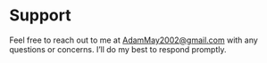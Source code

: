 # Support
Feel free to reach out to me at AdamMay2002@gmail.com with any questions or concerns. I’ll do my best to respond promptly.
